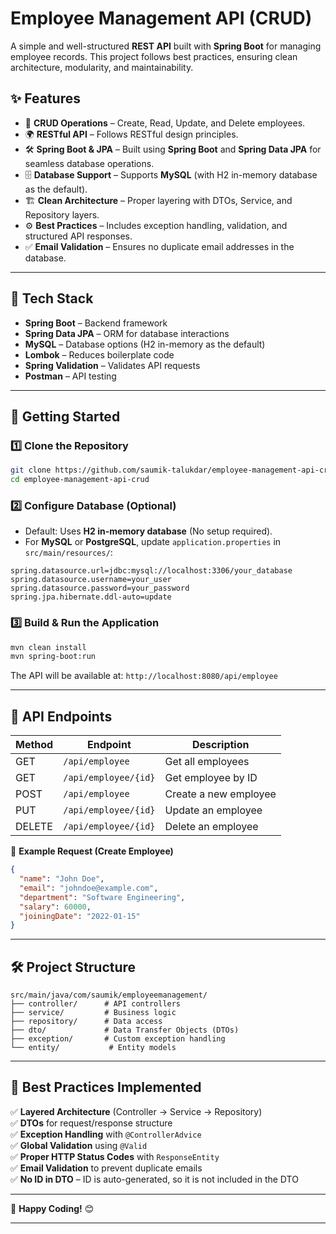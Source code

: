 
# Employee Management API (CRUD)

A simple and well-structured **REST API** built with **Spring Boot** for managing employee records. This project follows best practices, ensuring clean architecture, modularity, and maintainability.

## ✨ Features

- 🚀 **CRUD Operations** – Create, Read, Update, and Delete employees.
- 🌍 **RESTful API** – Follows RESTful design principles.
- 🛠️ **Spring Boot & JPA** – Built using **Spring Boot** and **Spring Data JPA** for seamless database operations.
- 🗄️ **Database Support** – Supports **MySQL** (with H2 in-memory database as the default).
- 🏗 **Clean Architecture** – Proper layering with DTOs, Service, and Repository layers.
- ⚙️ **Best Practices** – Includes exception handling, validation, and structured API responses.
- ✅ **Email Validation** – Ensures no duplicate email addresses in the database.

---

## 📌 Tech Stack

- **Spring Boot** – Backend framework
- **Spring Data JPA** – ORM for database interactions
- **MySQL** – Database options (H2 in-memory as the default)
- **Lombok** – Reduces boilerplate code
- **Spring Validation** – Validates API requests
- **Postman** – API testing

---

## 🚀 Getting Started

### 1️⃣ Clone the Repository

```sh
git clone https://github.com/saumik-talukdar/employee-management-api-crud.git
cd employee-management-api-crud
```

### 2️⃣ Configure Database (Optional)

- Default: Uses **H2 in-memory database** (No setup required).
- For **MySQL** or **PostgreSQL**, update `application.properties` in `src/main/resources/`:

```properties
spring.datasource.url=jdbc:mysql://localhost:3306/your_database
spring.datasource.username=your_user
spring.datasource.password=your_password
spring.jpa.hibernate.ddl-auto=update
```

### 3️⃣ Build & Run the Application

```sh
mvn clean install
mvn spring-boot:run
```

The API will be available at: `http://localhost:8080/api/employee`

---

## 📜 API Endpoints

| Method | Endpoint             | Description            |
|--------|----------------------|------------------------|
| GET    | `/api/employee`      | Get all employees     |
| GET    | `/api/employee/{id}` | Get employee by ID    |
| POST   | `/api/employee`      | Create a new employee |
| PUT    | `/api/employee/{id}` | Update an employee    |
| DELETE | `/api/employee/{id}` | Delete an employee    |

📌 **Example Request (Create Employee)**

```json
{
  "name": "John Doe",
  "email": "johndoe@example.com",
  "department": "Software Engineering",
  "salary": 60000,
  "joiningDate": "2022-01-15"
}
```

---

## 🛠 Project Structure

```
src/main/java/com/saumik/employeemanagement/
├── controller/      # API controllers
├── service/         # Business logic
├── repository/      # Data access
├── dto/             # Data Transfer Objects (DTOs)
├── exception/       # Custom exception handling
└── entity/           # Entity models
```

---

## 📌 Best Practices Implemented

✅ **Layered Architecture** (Controller → Service → Repository)  
✅ **DTOs** for request/response structure  
✅ **Exception Handling** with `@ControllerAdvice`  
✅ **Global Validation** using `@Valid`  
✅ **Proper HTTP Status Codes** with `ResponseEntity`  
✅ **Email Validation** to prevent duplicate emails  
✅ **No ID in DTO** – ID is auto-generated, so it is not included in the DTO


---

🚀 **Happy Coding!** 😊

---
